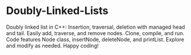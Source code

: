 # Doubly-Linked-Lists
Doubly linked list in C++: Insertion, traversal, deletion with managed head and tail. Easily add, traverse, and remove nodes. Clone, compile, and run. Code features Node class, insertNode, deleteNode, and printList. Explore and modify as needed. Happy coding!
